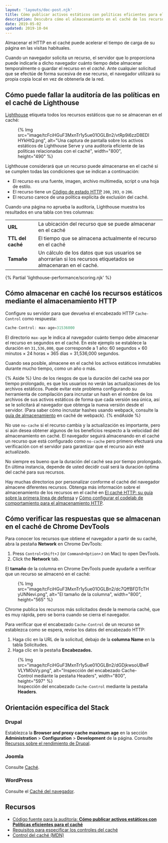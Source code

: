 ```yaml
---
layout: 'layouts/doc-post.njk'
title: Cómo publicar activos estáticos con políticas eficientes para el caché
description: Descubra cómo el almacenamiento en el caché de los recursos estáticos de su página web puede mejorar el rendimiento y la seguridad para los visitantes habituales.
date: 2019-05-02
updated: 2019-10-04
---
```


Almacenar el HTTP en el caché puede acelerar el tiempo de carga de su página en las visitas habituales.

Cuando un navegador solicita un recurso, el servidor que lo proporciona puede indicarle a dicho navegador cuánto tiempo debe almacenar temporalmente o guardar el recurso en el _caché_. Ante cualquier solicitud que se efectúe de forma sucesiva de ese recurso, el navegador utilizará su propia copia local en vez de obtenerla de la red.

## Cómo puede fallar la auditoría de las políticas en el caché de Lighthouse

[Lighthouse](https://developers.google.com/web/tools/lighthouse/) etiqueta todos los recursos estáticos que no se almacenan en el caché:

<figure>{% Img src="image/tcFciHGuF3MxnTr1y5ue01OGLBn2/vtRp9i6zzD8EDlHYkHtQ.png", alt="Una captura de pantalla sobre los activos estáticos de Lighthouse Serve y una auditoría eficiente de las políticas relacionadas con el caché", width="800", height="490" %}</figure>

Lighthouse considerará que un recurso puede almacenarse en el caché si se cumplen todas las condiciones que se indican a continuación:

- El recurso es una fuente, imagen, archivo multimedia, script o una hoja de estilo.
- El recurso tiene un [Código de estado HTTP](https://developer.mozilla.org/docs/Web/HTTP/Status) `200`, `203`, o `206`.
- El recurso carece de una política explícita de exclusión del caché.

Cuando una página no aprueba la auditoría, Lighthouse muestra los resultados en una tabla con tres columnas:

<div class="table-wrapper scrollbar">
  <table>
    <tbody>
      <tr>
        <td><strong>URL</strong></td>
        <td>La ubicación del recurso que se puede almacenar en el caché</td>
      </tr>
      <tr>
        <td><strong>TTL del caché</strong></td>
        <td>El tiempo que se almacena actualmente el recurso en el caché</td>
      </tr>
      <tr>
        <td><strong>Tamaño</strong></td>
        <td>Un cálculo de los datos que sus usuarios se ahorrarían si los recursos etiquetados se almacenaran en el caché.</td>
      </tr>
    </tbody>
  </table>
</div>

{% Partial 'lighthouse-performance/scoring.njk' %}

## Cómo almacenar en caché los recursos estáticos mediante el almacenamiento HTTP

Configure su servidor para que devuelva el encabezado HTTP `Cache-Control` como respuesta:

```js
Cache-Control: max-age=31536000
```

El directorio `max-age` le indica al navegador cuánto tiempo debe almacenar el recurso en segundos en el caché. En este ejemplo se establece la duración en `31,536,000`, que corresponde a 1 año: 60 segundos × 60 minutos × 24 horas × 365 días = 31,536,000 segundos.

Cuando sea posible, almacene en el caché los activos estáticos inmutables durante mucho tiempo, como un año o más.

{% Aside %} Uno de los riesgos de que la duración del caché sea por tiempo prolongado, es que los usuarios no verán las actualizaciones de los archivos estáticos. Puede evitar este problema configurando su herramienta de compilación para incrustar un hash en el nombre de los archivos de sus activos estáticos de forma que cada versión sea única, así se le solicitará al navegador que obtenga la nueva versión desde el servidor. (Para saber cómo incrustar hashes usando webpack, consulte la [guía de almacenamiento](https://webpack.js.org/guides/caching/) en caché de webpack). {% endAside %}

No use `no-cache` si el recurso cambia y la actualización es importante, pero si aún desea obtener algunos de los beneficios respecto a la velocidad del almacenamiento en caché. El navegador seguirá almacenando en el caché un recurso que está configurado como `no-cache` pero primero efectuará una verificación con el servidor para garantizar que el recurso aún esté actualizado.

No siempre es bueno que la duración del caché sea por tiempo prolongado. En última instancia, depende de usted decidir cuál será la duración óptima del caché para sus recursos.

Hay muchas directorios por personalizar conforme el caché del navegador almacene diferentes recursos. Obtenga más información sobre el almacenamiento de los recursos en el caché en [El caché HTTP: su guía sobre la primera línea de defensa](https://web.dev/articles/http-cache) y [Cómo configurar el codelab de comportamiento para el almacenamiento HTTP](https://web.dev/codelab-http-cache).

## Cómo verificar las respuestas que se almacenan en el caché de Chrome DevTools

Para conocer los recursos que obtiene el navegador a partir de su caché, abra la pestaña **Network** en Chrome DevTools:

[comment]: <> (The following list was a shortcode from web.dev, but it was not translated from English for any language.)
1. Press <code><kbd>Control</kbd>+<kbd>Shift</kbd>+<kbd>J</kbd></code> (or <code><kbd>Command</kbd>+<kbd>Option</kbd>+<kbd>J</kbd></code> on Mac) to open DevTools.
2. Click the **Network** tab.

El **tamaño** de la columna en Chrome DevTools puede ayudarle a verificar que un recurso se almacenó en el caché:

<figure>{% Img src="image/tcFciHGuF3MxnTr1y5ue01OGLBn2/dc7QffBFDTcTHyUNNevi.png", alt="El tamaño de la columna", width="800", height="565" %}</figure>

Chrome publica los recursos más solicitados desde la memoria caché, que es muy rápida, pero se borra cuando se cierra el navegador.

Para verificar que el encabezado `Cache-Control` de un recurso se establezca como se espera, revise los datos del encabezado HTTP:

1. Haga clic en la URL de la solicitud, debajo de la **columna Name** en la tabla Solicitudes.
2. Haga clic en la pestaña **Encabezados.**

<figure>{% Img src="image/tcFciHGuF3MxnTr1y5ue01OGLBn2/dGDjkwsoUBwFVLYM0sVy.png", alt="Inspección del encabezado Cache-Control mediante la pestaña Headers", width="800", height="597" %} <figcaption> Inspección del encabezado <code>Cache-Control</code> mediante la pestaña <b>Headers</b>. </figcaption></figure>

## Orientación específica del Stack

### Drupal

Establezca la **Browser and proxy cache maximum age** en la sección **Administration** &gt; **Configuration** &gt; **Development** de la página. Consulte [Recursos sobre el rendimiento de Drupal](https://www.drupal.org/docs/7/managing-site-performance-and-scalability/caching-to-improve-performance/caching-overview#s-drupal-performance-resources).

### Joomla

Consulte [Caché](https://docs.joomla.org/Cache).

### WordPress

Consulte el [Caché del navegador](https://wordpress.org/support/article/optimization/#browser-caching).

## Recursos

- [Código fuente para la auditoría: **Cómo publicar activos estáticos con Políticas eficientes para el caché**](https://github.com/GoogleChrome/lighthouse/blob/master/lighthouse-core/audits/byte-efficiency/uses-long-cache-ttl.js)
- [Requisitos para especificar los controles del caché](https://www.w3.org/Protocols/rfc2616/rfc2616-sec14.html#sec14.9)
- [Control del caché (MDN)](https://developer.mozilla.org/docs/Web/HTTP/Headers/Cache-Control)
